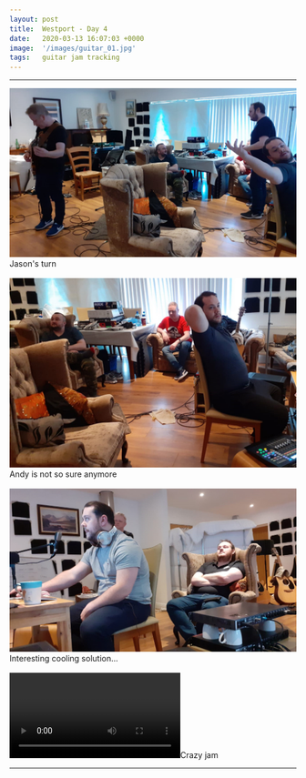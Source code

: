 ```yaml
---
layout: post
title:  Westport - Day 4
date:   2020-03-13 16:07:03 +0000
image:  '/images/guitar_01.jpg'
tags:   guitar jam tracking
---
```


***

<div class="myDiv"><img class="myImg" src="/images/guitar_02.jpg"/>Jason's turn</div>
<br />

<div class="myDiv"><img class="myImg" src="/images/guitar_03.jpg"/>Andy is not so sure anymore</div>
<br />

<div class="myDiv"><img class="myImg" src="/images/guitar_04.jpg"/>Interesting cooling solution...</div>
<br />

<div class="myDiv"><video controls><source src="/images/videos/guitar_01.mp4" type="video/mp4"></video>Crazy jam</div>

***